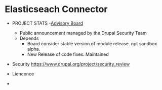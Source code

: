 # Elasticseach Connector

  - PROJECT STATS
  -[Advisory Board](https://www.drupal.org/drupal-security-team/security-advisory-process-and-permissions-policy)
    - Public announcement managed by the Drupal Security Team
    - Depends
      - Board consider stable version of module release. npt sandbox alpha.
      - New Release of code fixes. Maintained




- Security
  https://www.drupal.org/project/security_review
- Liencence
-